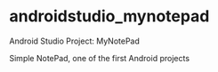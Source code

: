 # androidstudio_mynotepad
Android Studio Project: MyNotePad

Simple NotePad, one of the first Android projects
